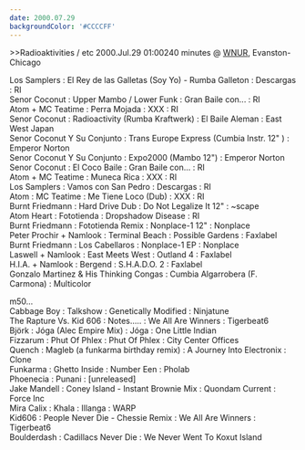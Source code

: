 ```yaml
---
date: 2000.07.29
backgroundColor: '#CCCCFF'
---
```


\>>Radioaktivities / etc 2000.Jul.29 01:00240 minutes @ [WNUR](http://www.wnur.org/), Evanston-Chicago  


Los Samplers : El Rey de las Galletas (Soy Yo) - Rumba Galleton : Descargas : RI  
Senor Coconut : Upper Mambo / Lower Funk : Gran Baile con... : RI  
Atom + MC Teatime : Perra Mojada : XXX : RI  
Senor Coconut : Radioactivity (Rumba Kraftwerk) : El Baile Aleman : East West Japan  
Senor Coconut Y Su Conjunto : Trans Europe Express (Cumbia Instr. 12" ) : Emperor Norton  
Senor Coconut Y Su Conjunto : Expo2000 (Mambo 12") : Emperor Norton  
Senor Coconut : El Coco Baile : Gran Baile con... : RI  
Atom + MC Teatime : Muneca Rica : XXX : RI  
Los Samplers : Vamos con San Pedro : Descargas : RI  
Atom : MC Teatime : Me Tiene Loco (Dub) : XXX : RI  
Burnt Friedmann : Hard Drive Dub : Do Not Legalize It 12" : ~scape  
Atom Heart : Fototienda : Dropshadow Disease : RI  
Burnt Friedmann : Fototienda Remix : Nonplace-1 12" : Nonplace  
Peter Prochir + Namlook : Terminal Beach : Possible Gardens : Faxlabel  
Burnt Friedmann : Los Cabellaros : Nonplace-1 EP : Nonplace  
Laswell + Namlook : East Meets West : Outland 4 : Faxlabel  
H.I.A. + Namlook : Bergend : S.H.A.D.O. 2 : Faxlabel  
Gonzalo Martinez & His Thinking Congas : Cumbia Algarrobera (F. Carmona) : Multicolor  

m50...  
Cabbage Boy : Talkshow : Genetically Modified : Ninjatune  
The Rapture Vs. Kid 606 : Notes..... : We All Are Winners : Tigerbeat6  
Björk : Jóga (Alec Empire Mix) : Jóga : One Little Indian  
Fizzarum : Phut Of Phlex : Phut Of Phlex : City Center Offices  
Quench : Magleb (a funkarma birthday remix) : A Journey Into Electronix : Clone  
Funkarma : Ghetto Inside : Number Een : Pholab  
Phoenecia : Punani : \[unreleased\]  
Jake Mandell : Coney Island - Instant Brownie Mix : Quondam Current : Force Inc  
Mira Calix : Khala : Illanga : WARP  
Kid606 : People Never Die - Chessie Remix : We All Are Winners : Tigerbeat6  
Boulderdash : Cadillacs Never Die : We Never Went To Koxut Island